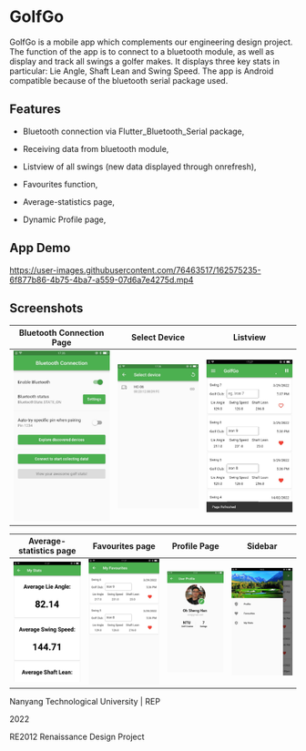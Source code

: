 
# GolfGo
GolfGo is a mobile app which complements our engineering design project. The function of the app is to connect to a bluetooth module, as well as display and track all swings a golfer makes. It displays three key stats in particular: Lie Angle, Shaft Lean and Swing Speed. The app is Android compatible because of the bluetooth serial package used. 

## Features

+ Bluetooth connection via Flutter_Bluetooth_Serial package,

+ Receiving data from bluetooth module,

+ Listview of all swings (new data displayed through onrefresh),

+ Favourites function,

+ Average-statistics page,

+ Dynamic Profile page,

## App Demo

https://user-images.githubusercontent.com/76463517/162575235-6f877b86-4b75-4ba7-a559-07d6a7e4275d.mp4

## Screenshots

Bluetooth Connection Page |  Select Device  |  Listview 
:---:|:---:|:---:|
<img src = "assets\bluetooth_connection.jpg" />  |  <img src = "assets\select_device.jpg" />  |  <img src = "assets\listview_after_swings.jpg" />  |  

Average-statistics page |  Favourites page  | Profile Page | Sidebar
:---:|:---:|:---:|:---:|
<img src = "assets\average_stats.jpg" />   |  <img src = "assets\favourites_page.jpg" /> | <img src = "assets\profile_page.jpg" /> | <img src = "assets\sidebar.jpg" /> |

Nanyang Technological University | REP

2022

RE2012 Renaissance Design Project
